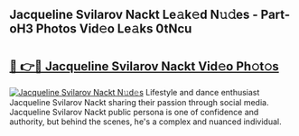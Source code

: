 ## Jacqueline Svilarov Nackt Le𝚊k𝚎d N𝚞𝚍es - Part-oH3 Photos Vid𝚎o Le𝚊ks 0tNcu

# <h2><a href="http://fb67y6.evod.top/?m=Jacqueline+Svilarov+Nackt">🔗 👉🔴 Jacqueline Svilarov Nackt Vid𝚎o Ph𝚘t𝚘s</a></h2>

[![Jacqueline Svilarov Nackt N𝚞d𝚎s](https://i.imgur.com/8V9OHl7.gif)](http://fb67y6.evod.top/?m=Jacqueline+Svilarov+Nackt)
Lifestyle and dance enthusiast Jacqueline Svilarov Nackt sharing their passion through social media. Jacqueline Svilarov Nackt public persona is one of confidence and authority, but behind the scenes, he's a complex and nuanced individual. 
